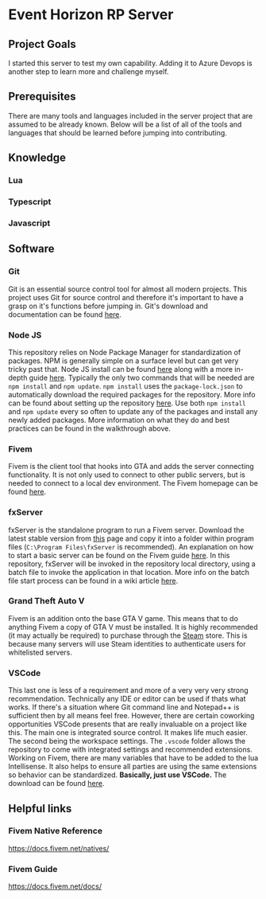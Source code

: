 # Event Horizon RP Server

## Project Goals
I started this server to test my own capability. Adding it to Azure Devops is another step to learn more and challenge myself.

## Prerequisites
There are many tools and languages included in the server project that are assumed to be already known. Below will be a list of all of the tools and languages that should be learned before jumping into contributing.

## Knowledge

### Lua

### Typescript

### Javascript


## Software

### Git

Git is an essential source control tool for almost all modern projects. This project uses Git for source control and therefore it's important to have a grasp on it's functions before jumping in. Git's download and documentation can be found [here](https://git-scm.com/).

### Node JS

This repository relies on Node Package Manager for standardization of packages. NPM is generally simple on a surface level but can get very tricky past that. Node JS install can be found [here](https://nodejs.org/en/) along with a more in-depth guide [here](https://nodesource.com/blog/an-absolute-beginners-guide-to-using-npm/). Typically the only two commands that will be needed are `npm install` and `npm update`. `npm install` uses the `package-lock.json` to automatically download the required packages for the repository. More info can be found about setting up the repository [here](/First%2Dtime-setup). Use both `npm install` and `npm update` every so often to update any of the packages and install any newly added packages. More information on what they do and best practices can be found in the walkthrough above.

### Fivem

Fivem is the client tool that hooks into GTA and adds the server connecting functionality. It is not only used to connect to other public servers, but is needed to connect to a local dev environment. The Fivem homepage can be found [here](https://fivem.net/).

### fxServer

fxServer is the standalone program to run a Fivem server. Download the latest stable version from [this](https://runtime.fivem.net/artifacts/fivem/build_server_windows/master/) page and copy it into a folder within program files (`C:\Program Files\fxServer` is recommended). An explanation on how to start a basic server can be found on the Fivem guide [here](https://docs.fivem.net/docs/server-manual/setting-up-a-server-vanilla/#windows). In this repository, fxServer will be invoked in the repository local directory, using a batch file to invoke the application in that location. More info on the batch file start process can be found in a wiki article [here](/Knowledge-Base/How-to-start-the-server).

### Grand Theft Auto V

Fivem is an addition onto the base GTA V game. This means that to do anything Fivem a copy of GTA V must be installed. It is highly recommended (it may actually be required) to purchase through the [Steam](https://store.steampowered.com/app/271590/Grand_Theft_Auto_V/) store. This is because many servers will use Steam identities to authenticate users for whitelisted servers.

### VSCode
This last one is less of a requirement and more of a very very very strong recommendation. Technically any IDE or editor can be used if thats what works. If there's a situation where Git command line and Notepad++ is sufficient then by all means feel free. However, there are certain coworking opportunities VSCode presents that are really invaluable on a project like this. The main one is integrated source control. It makes life much easier. The second being the workspace settings. The `.vscode` folder allows the repository to come with integrated settings and recommended extensions. Working on Fivem, there are many variables that have to be added to the lua Intellisense. It also helps to ensure all parties are using the same extensions so behavior can be standardized. **Basically, just use VSCode.** The download can be found [here](https://code.visualstudio.com/).

## Helpful links
### Fivem Native Reference
https://docs.fivem.net/natives/

### Fivem Guide
https://docs.fivem.net/docs/
